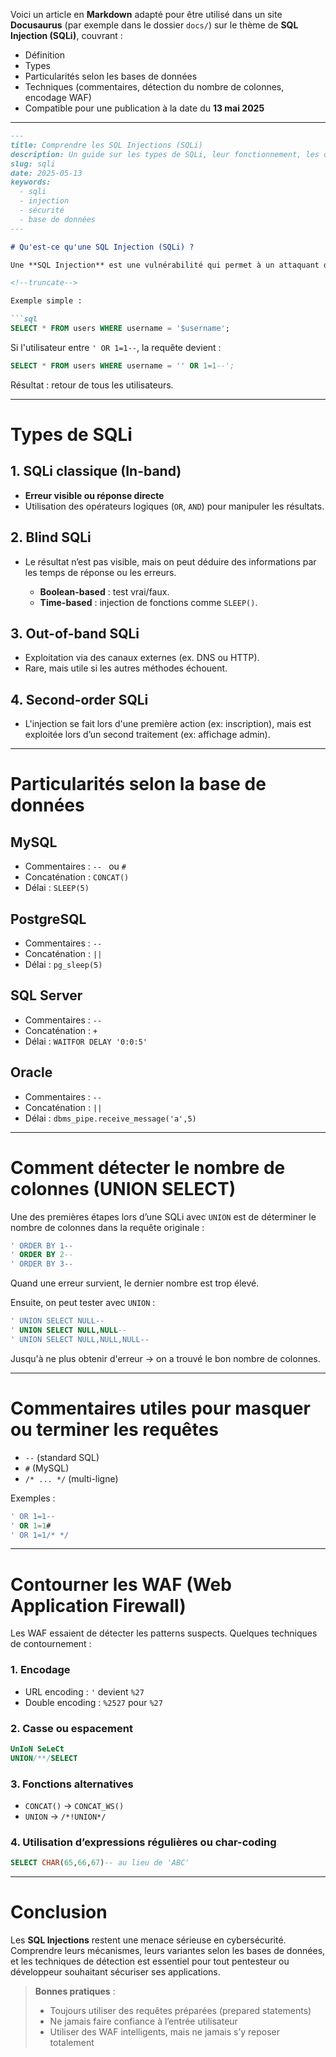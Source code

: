 Voici un article en **Markdown** adapté pour être utilisé dans un site **Docusaurus** (par exemple dans le dossier `docs/`) sur le thème de **SQL Injection (SQLi)**, couvrant :

* Définition
* Types
* Particularités selon les bases de données
* Techniques (commentaires, détection du nombre de colonnes, encodage WAF)
* Compatible pour une publication à la date du **13 mai 2025**

---

````markdown
---
title: Comprendre les SQL Injections (SQLi)
description: Un guide sur les types de SQLi, leur fonctionnement, les différences entre les bases de données, et les techniques de contournement.
slug: sqli
date: 2025-05-13
keywords:
  - sqli
  - injection
  - sécurité
  - base de données
---

# Qu'est-ce qu'une SQL Injection (SQLi) ?

Une **SQL Injection** est une vulnérabilité qui permet à un attaquant d'injecter des requêtes SQL arbitraires dans l'application. Cela peut lui permettre d'accéder à des données sensibles, de modifier ou de supprimer des enregistrements, voire d'exécuter des commandes sur le serveur dans certains cas.

<!--truncate-->

Exemple simple :

```sql
SELECT * FROM users WHERE username = '$username';
````

Si l'utilisateur entre `' OR 1=1--`, la requête devient :

```sql
SELECT * FROM users WHERE username = '' OR 1=1--';
```

Résultat : retour de tous les utilisateurs.

---

# Types de SQLi

## 1. **SQLi classique (In-band)**

* **Erreur visible ou réponse directe**
* Utilisation des opérateurs logiques (`OR`, `AND`) pour manipuler les résultats.

## 2. **Blind SQLi**

* Le résultat n’est pas visible, mais on peut déduire des informations par les temps de réponse ou les erreurs.

  * **Boolean-based** : test vrai/faux.
  * **Time-based** : injection de fonctions comme `SLEEP()`.

## 3. **Out-of-band SQLi**

* Exploitation via des canaux externes (ex. DNS ou HTTP).
* Rare, mais utile si les autres méthodes échouent.

## 4. **Second-order SQLi**

* L'injection se fait lors d'une première action (ex: inscription), mais est exploitée lors d’un second traitement (ex: affichage admin).

---

# Particularités selon la base de données

## MySQL

* Commentaires : `-- ` ou `#`
* Concaténation : `CONCAT()`
* Délai : `SLEEP(5)`

## PostgreSQL

* Commentaires : `-- `
* Concaténation : `||`
* Délai : `pg_sleep(5)`

## SQL Server

* Commentaires : `-- `
* Concaténation : `+`
* Délai : `WAITFOR DELAY '0:0:5'`

## Oracle

* Commentaires : `-- `
* Concaténation : `||`
* Délai : `dbms_pipe.receive_message('a',5)`

---

# Comment détecter le nombre de colonnes (UNION SELECT)

Une des premières étapes lors d’une SQLi avec `UNION` est de déterminer le nombre de colonnes dans la requête originale :

```sql
' ORDER BY 1-- 
' ORDER BY 2-- 
' ORDER BY 3-- 
```

Quand une erreur survient, le dernier nombre est trop élevé.

Ensuite, on peut tester avec `UNION` :

```sql
' UNION SELECT NULL-- 
' UNION SELECT NULL,NULL-- 
' UNION SELECT NULL,NULL,NULL-- 
```

Jusqu'à ne plus obtenir d'erreur → on a trouvé le bon nombre de colonnes.

---

# Commentaires utiles pour masquer ou terminer les requêtes

* `--` (standard SQL)
* `#` (MySQL)
* `/* ... */` (multi-ligne)

Exemples :

```sql
' OR 1=1-- 
' OR 1=1# 
' OR 1=1/* */
```

---

# Contourner les WAF (Web Application Firewall)

Les WAF essaient de détecter les patterns suspects. Quelques techniques de contournement :

### 1. **Encodage**

* URL encoding : `'` devient `%27`
* Double encoding : `%2527` pour `%27`

### 2. **Casse ou espacement**

```sql
UnIoN SeLeCt
UNION/**/SELECT
```

### 3. **Fonctions alternatives**

* `CONCAT()` → `CONCAT_WS()`
* `UNION` → `/*!UNION*/`

### 4. **Utilisation d’expressions régulières ou char-coding**

```sql
SELECT CHAR(65,66,67)-- au lieu de 'ABC'
```

---

# Conclusion

Les **SQL Injections** restent une menace sérieuse en cybersécurité. Comprendre leurs mécanismes, leurs variantes selon les bases de données, et les techniques de détection est essentiel pour tout pentesteur ou développeur souhaitant sécuriser ses applications.

> **Bonnes pratiques** :
>
> * Toujours utiliser des requêtes préparées (prepared statements)
> * Ne jamais faire confiance à l’entrée utilisateur
> * Utiliser des WAF intelligents, mais ne jamais s’y reposer totalement

